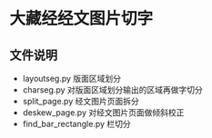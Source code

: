 # 大藏经经文图片切字

## 文件说明
- layoutseg.py 版面区域划分
- charseg.py 对版面区域划分输出的区域再做字切分
- split_page.py 经文图片页面拆分
- deskew_page.py 对经文图片页面做倾斜校正
- find_bar_rectangle.py 栏切分
